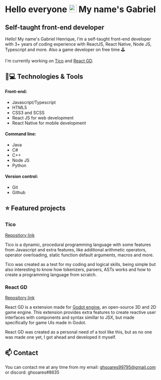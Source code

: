 <h1 align = "justify"> Hello everyone <img src="https://media.giphy.com/media/hvRJCLFzcasrR4ia7z/giphy.gif" width="25px"> My name's Gabriel</h1>

## Self-taught front-end developer
Hello! My name's Gabriel Henrique, I'm a self-taught front-end developer with 3+ years of coding experience with ReactJS, React Native, Node JS, Typescript and more. Also a game developer on free time 🕹

I'm currently working on [Tico](https://github.com/ghsoares/Tico) and [React GD](https://github.com/ghsoares/ReactGD).

## 🚀💻 Technologies & Tools
#### Front-end:
- Javascript/Typescript
- HTML5
- CSS3 and SCSS
- React JS for web development
- React Native for mobile development
#### Command line:
- Java
- C#
- C++
- Node JS
- Python
#### Version control:
- Git
- Github

## ⭐ Featured projects
### Tico
[Repository link](https://github.com/ghsoares/Tico)

Tico is a dynamic, procedural programming language with some features from Javascript and extra features, like additional arithmetic operators, operator overloading, static function default arguments, macros and more.

Tico was created as a test for my coding and logical skills, being simple but also interesting to know how tokenizers, parsers, ASTs works and how to create a programming language from scratch.

### React GD
[Repository link](https://github.com/ghsoares/ReactGD)

React GD is a extension made for [Godot engine](https://github.com/godotengine/godot), an open-source 3D and 2D game engine. This extension provides extra features to create reactive user interfaces with components and syntax simillar to JSX, but made specifically for game UIs made in Godot.

React GD was created as a personal need of a tool like this, but as no one was made one yet, I got ahead and developed it myself.

## 📫 Contact
You can contact me at any time from my email: ghsoares99795@gmail.com or discord: ghsoares#8635
<!--
**ghsoares/ghsoares** is a ✨ _special_ ✨ repository because its `README.md` (this file) appears on your GitHub profile.

Here are some ideas to get you started:

- 🔭 I’m currently working on ...
- 🌱 I’m currently learning ...
- 👯 I’m looking to collaborate on ...
- 🤔 I’m looking for help with ...
- 💬 Ask me about ...
- 📫 How to reach me: ...
- 😄 Pronouns: ...
- ⚡ Fun fact: ...
-->
